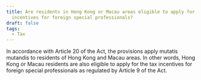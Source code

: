```yaml
---
title: Are residents in Hong Kong or Macau areas eligible to apply for the tax
  incentives for foreign special professionals?
draft: false
tags:
  - Tax
---
```

In accordance with Article 20 of the Act, the provisions apply mutatis mutandis to residents of Hong Kong and Macau areas. In other words, Hong Kong or Macau residents are also eligible to apply for the tax incentives for foreign special professionals as regulated by Article 9 of the Act.
